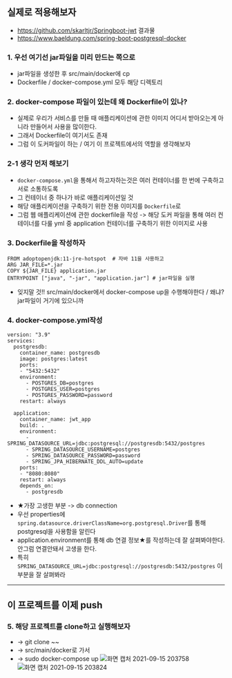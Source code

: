 ## 실제로 적용해보자
- https://github.com/skarltjr/Springboot-jwt 결과물
- https://www.baeldung.com/spring-boot-postgresql-docker


### 1. 우선 여기선 jar파일을 미리 만드는 쪽으로 
- jar파일을 생성한 후 src/main/docker에 cp
- Dockerfile / docker-compose.yml 모두 해당 디렉토리

### 2. docker-compose 파일이 있는데 왜 Dockerfile이 있나?
- 실제로 우리가 서비스를 만들 때 애플리케이션에 관한 이미지 어디서 받아오는게 아니라 만들어서 사용을 많이한다.
- 그래서 Dockerfile이 여기서도 존재
- 그럼 이 도커파일이 하는 /  여기 이 프로젝트에서의 역할을 생각해보자
### 2-1 생각 먼저 해보기
- `docker-compose.yml`을 통해서 하고자하는것은 여러 컨테이너를 한 번에 구축하고 서로 소통하도록 
- 그 컨테이너 중 하나가 바로 애플리케이션일 것 
- 해당 애플리케이션을 구축하기 위한 전용 이미지를 `Dockerfile`로 
- 그럼 웹 애플리케이션에 관한 dockerfile을 작성 -> 해당 도커 파일을 통해 여러 컨테이너를 다룰 yml 중 application 컨테이너를 구축하기 위한 이미지로 사용 

### 3. Dockerfile을 작성하자
```
FROM adoptopenjdk:11-jre-hotspot  # 자바 11을 사용하고 
ARG JAR_FILE=*.jar
COPY ${JAR_FILE} application.jar  
ENTRYPOINT ["java", "-jar", "application.jar"] # jar파일을 실행
```
- 잊지말 것!! src/main/docker에서 docker-compose up을 수행해야한다 / 왜냐? jar파일이 거기에 있으니까

### 4. docker-compose.yml작성
```
version: "3.9"
services:
  postgresdb:
    container_name: postgresdb
    image: postgres:latest
    ports:
    - "5432:5432"
    environment:
      - POSTGRES_DB=postgres
      - POSTGRES_USER=postgres
      - POSTGRES_PASSWORD=password
    restart: always

  application:
    container_name: jwt_app
    build: .
    environment:
      - SPRING_DATASOURCE_URL=jdbc:postgresql://postgresdb:5432/postgres
      - SPRING_DATASOURCE_USERNAME=postgres
      - SPRING_DATASOURCE_PASSWORD=password
      - SPRING_JPA_HIBERNATE_DDL_AUTO=update
    ports:
    - "8080:8080"
    restart: always
    depends_on:
      - postgresdb
```
- ★가장 고생한 부분 -> db connection 
- 우선 properties에 `spring.datasource.driverClassName=org.postgresql.Driver`를 통해 postgresql을 사용함을 알린다
- application.environment를 통해 db 연결 정보★를 작성하는데 잘 살펴봐야한다. 안그럼 연결안돼서 고생을 한다.
- 특히 `SPRING_DATASOURCE_URL=jdbc:postgresql://postgresdb:5432/postgres` 이 부분을 잘 살펴봐라


---------------
## 이 프로젝트를 이제 push

### 5. 해당 프로젝트를 clone하고 실행해보자
- -> git clone ~~
- -> src/main/docker로 가서
- -> sudo docker-compose up 
![화면 캡처 2021-09-15 203758](https://user-images.githubusercontent.com/62214428/133426567-0f05f034-f983-4477-90b4-00e208dacca7.png)
![화면 캡처 2021-09-15 203824](https://user-images.githubusercontent.com/62214428/133426583-3d0086b2-a07a-489b-a517-f74a1b82e159.png)
